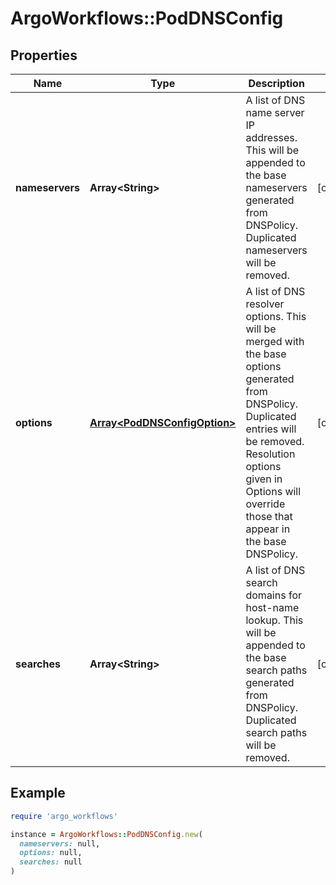 # ArgoWorkflows::PodDNSConfig

## Properties

| Name | Type | Description | Notes |
| ---- | ---- | ----------- | ----- |
| **nameservers** | **Array&lt;String&gt;** | A list of DNS name server IP addresses. This will be appended to the base nameservers generated from DNSPolicy. Duplicated nameservers will be removed. | [optional] |
| **options** | [**Array&lt;PodDNSConfigOption&gt;**](PodDNSConfigOption.md) | A list of DNS resolver options. This will be merged with the base options generated from DNSPolicy. Duplicated entries will be removed. Resolution options given in Options will override those that appear in the base DNSPolicy. | [optional] |
| **searches** | **Array&lt;String&gt;** | A list of DNS search domains for host-name lookup. This will be appended to the base search paths generated from DNSPolicy. Duplicated search paths will be removed. | [optional] |

## Example

```ruby
require 'argo_workflows'

instance = ArgoWorkflows::PodDNSConfig.new(
  nameservers: null,
  options: null,
  searches: null
)
```

